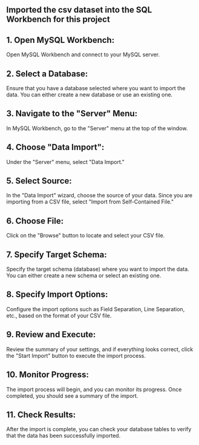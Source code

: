 ## Imported the csv dataset into the SQL Workbench for this project

## 1. Open MySQL Workbench:

Open MySQL Workbench and connect to your MySQL server.

## 2. Select a Database:

Ensure that you have a database selected where you want to import the data. You can either create a new database or use an existing one.

## 3. Navigate to the "Server" Menu:

In MySQL Workbench, go to the "Server" menu at the top of the window.

## 4. Choose "Data Import":

Under the "Server" menu, select "Data Import."

## 5. Select Source:

In the "Data Import" wizard, choose the source of your data. Since you are importing from a CSV file, select "Import from Self-Contained File."

## 6. Choose File:

Click on the "Browse" button to locate and select your CSV file.

## 7. Specify Target Schema:

Specify the target schema (database) where you want to import the data. You can either create a new schema or select an existing one.

## 8. Specify Import Options:

Configure the import options such as Field Separation, Line Separation, etc., based on the format of your CSV file.

## 9. Review and Execute:

Review the summary of your settings, and if everything looks correct, click the "Start Import" button to execute the import process.

## 10. Monitor Progress:

The import process will begin, and you can monitor its progress. Once completed, you should see a summary of the import.

## 11. Check Results:

After the import is complete, you can check your database tables to verify that the data has been successfully imported.
